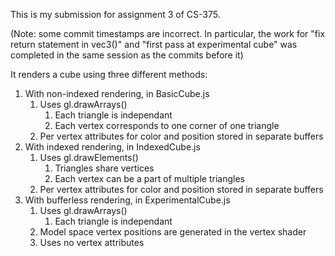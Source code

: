 This is my submission for assignment 3 of CS-375.

(Note: some commit timestamps are incorrect. In particular, the work for "fix return statement in vec3()" and "first pass at experimental cube" was completed in the same session as the commits before it)

It renders a cube using three different methods:

1. With non-indexed rendering, in BasicCube.js
   1. Uses gl.drawArrays()
      1. Each triangle is independant
      2. Each vertex corresponds to one corner of one triangle
   2. Per vertex attributes for color and position stored in separate buffers
2. With indexed rendering, in IndexedCube.js
   1. Uses gl.drawElements()
      1. Triangles share vertices
      2. Each vertex can be a part of multiple triangles
   2. Per vertex attributes for color and position stored in separate buffers
3. With bufferless rendering, in ExperimentalCube.js
   1. Uses gl.drawArrays()
      1. Each triangle is independant
   2. Model space vertex positions are generated in the vertex shader
   3. Uses no vertex attributes
